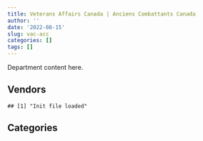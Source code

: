 ```yaml
---
title: Veterans Affairs Canada | Anciens Combattants Canada
author: ''
date: '2022-08-15'
slug: vac-acc
categories: []
tags: []
---
```


<script src="/rmarkdown-libs/htmlwidgets/htmlwidgets.js"></script>
<link href="/rmarkdown-libs/datatables-css/datatables-crosstalk.css" rel="stylesheet" />
<script src="/rmarkdown-libs/datatables-binding/datatables.js"></script>
<script src="/rmarkdown-libs/jquery/jquery-3.6.0.min.js"></script>
<link href="/rmarkdown-libs/dt-core-bootstrap/css/dataTables.bootstrap.min.css" rel="stylesheet" />
<link href="/rmarkdown-libs/dt-core-bootstrap/css/dataTables.bootstrap.extra.css" rel="stylesheet" />
<script src="/rmarkdown-libs/dt-core-bootstrap/js/jquery.dataTables.min.js"></script>
<script src="/rmarkdown-libs/dt-core-bootstrap/js/dataTables.bootstrap.min.js"></script>
<link href="/rmarkdown-libs/crosstalk/css/crosstalk.min.css" rel="stylesheet" />
<script src="/rmarkdown-libs/crosstalk/js/crosstalk.min.js"></script>
<script src="/rmarkdown-libs/htmlwidgets/htmlwidgets.js"></script>
<link href="/rmarkdown-libs/datatables-css/datatables-crosstalk.css" rel="stylesheet" />
<script src="/rmarkdown-libs/datatables-binding/datatables.js"></script>
<script src="/rmarkdown-libs/jquery/jquery-3.6.0.min.js"></script>
<link href="/rmarkdown-libs/dt-core-bootstrap/css/dataTables.bootstrap.min.css" rel="stylesheet" />
<link href="/rmarkdown-libs/dt-core-bootstrap/css/dataTables.bootstrap.extra.css" rel="stylesheet" />
<script src="/rmarkdown-libs/dt-core-bootstrap/js/jquery.dataTables.min.js"></script>
<script src="/rmarkdown-libs/dt-core-bootstrap/js/dataTables.bootstrap.min.js"></script>
<link href="/rmarkdown-libs/crosstalk/css/crosstalk.min.css" rel="stylesheet" />
<script src="/rmarkdown-libs/crosstalk/js/crosstalk.min.js"></script>

Department content here.

## Vendors

    ## [1] "Init file loaded"

<div id="htmlwidget-1" style="width:100%;height:auto;" class="datatables html-widget"></div>
<script type="application/json" data-for="htmlwidget-1">{"x":{"style":"bootstrap","filter":"none","vertical":false,"data":[["<a href=\"/vendors/3d_datacomm/\">3D DATACOMM<\/a>","<a href=\"/vendors/a_hundred_answers/\">A HUNDRED ANSWERS<\/a>","<a href=\"/vendors/acme_future_security_controls/\">ACME FUTURE SECURITY CONTROLS<\/a>","<a href=\"/vendors/advanced_chippewa_technologies/\">ADVANCED CHIPPEWA TECHNOLOGIES<\/a>","<a href=\"/vendors/agilec/\">AGILEC<\/a>","<a href=\"/vendors/alliance_events/\">ALLIANCE EVENTS<\/a>","<a href=\"/vendors/amazon/\">AMAZON<\/a>","<a href=\"/vendors/applied_electonics/\">APPLIED ELECTONICS<\/a>","<a href=\"/vendors/artemp_personnel_services/\">ARTEMP PERSONNEL SERVICES<\/a>","<a href=\"/vendors/atlantic_business_interiors/\">ATLANTIC BUSINESS INTERIORS<\/a>","<a href=\"/vendors/avi_spl_canada/\">AVI SPL CANADA<\/a>","<a href=\"/vendors/bayshore_healthcare/\">BAYSHORE HEALTHCARE<\/a>","<a href=\"/vendors/calian/\">CALIAN<\/a>","<a href=\"/vendors/canada_post/\">CANADA POST<\/a>","<a href=\"/vendors/canadian_corps_of_commissionaires/\">CANADIAN CORPS OF COMMISSIONAIRES<\/a>","<a href=\"/vendors/canadian_veterans_vr_service/\">CANADIAN VETERANS VR SERVICE<\/a>","<a href=\"/vendors/canon/\">CANON<\/a>","<a href=\"/vendors/carahsoft_technology/\">CARAHSOFT TECHNOLOGY<\/a>","<a href=\"/vendors/cbci_telecom/\">CBCI TELECOM<\/a>","<a href=\"/vendors/cdw_canada/\">CDW CANADA<\/a>","<a href=\"/vendors/charron_human_resources/\">CHARRON HUMAN RESOURCES<\/a>","<a href=\"/vendors/cision_canada/\">CISION CANADA<\/a>","<a href=\"/vendors/closereach/\">CLOSEREACH<\/a>","<a href=\"/vendors/cnw_group/\">CNW GROUP<\/a>","<a href=\"/vendors/compucom_canada/\">COMPUCOM CANADA<\/a>","<a href=\"/vendors/contract_community/\">CONTRACT COMMUNITY<\/a>","<a href=\"/vendors/cossette_communications/\">COSSETTE COMMUNICATIONS<\/a>","<a href=\"/vendors/csdc_systems/\">CSDC SYSTEMS<\/a>","<a href=\"/vendors/delco_automation/\">DELCO AUTOMATION<\/a>","<a href=\"/vendors/dell_computer/\">DELL COMPUTER<\/a>","<a href=\"/vendors/deloitte_and_touche/\">DELOITTE AND TOUCHE<\/a>","<a href=\"/vendors/donna_cona/\">DONNA CONA<\/a>","<a href=\"/vendors/ecole_de_langues_abce/\">ECOLE DE LANGUES ABCE<\/a>","<a href=\"/vendors/ekos_research_associates/\">EKOS RESEARCH ASSOCIATES<\/a>","<a href=\"/vendors/environics_research_group/\">ENVIRONICS RESEARCH GROUP<\/a>","<a href=\"/vendors/excel_human_resources/\">EXCEL HUMAN RESOURCES<\/a>","<a href=\"/vendors/fca_canada/\">FCA CANADA<\/a>","<a href=\"/vendors/ford_motor_company/\">FORD MOTOR COMPANY<\/a>","<a href=\"/vendors/freebalance/\">FREEBALANCE<\/a>","<a href=\"/vendors/gartner/\">GARTNER<\/a>","<a href=\"/vendors/gilmore_reproductions/\">GILMORE REPRODUCTIONS<\/a>","<a href=\"/vendors/glasshouse_systems/\">GLASSHOUSE SYSTEMS<\/a>","<a href=\"/vendors/global_knowledge/\">GLOBAL KNOWLEDGE<\/a>","<a href=\"/vendors/global_total_office/\">GLOBAL TOTAL OFFICE<\/a>","<a href=\"/vendors/goss_gilroy/\">GOSS GILROY<\/a>","<a href=\"/vendors/grand_toy/\">GRAND TOY<\/a>","<a href=\"/vendors/haworth/\">HAWORTH<\/a>","<a href=\"/vendors/hypertec/\">HYPERTEC<\/a>","<a href=\"/vendors/ibm_canada/\">IBM CANADA<\/a>","<a href=\"/vendors/imp_group/\">IMP GROUP<\/a>","<a href=\"/vendors/insa/\">INSA<\/a>","<a href=\"/vendors/integra_networks/\">INTEGRA NETWORKS<\/a>","<a href=\"/vendors/iron_mountain/\">IRON MOUNTAIN<\/a>","<a href=\"/vendors/language_research_development_group/\">LANGUAGE RESEARCH DEVELOPMENT GROUP<\/a>","<a href=\"/vendors/logistik_unicorp/\">LOGISTIK UNICORP<\/a>","<a href=\"/vendors/manpower_services_canada/\">MANPOWER SERVICES CANADA<\/a>","<a href=\"/vendors/medavie/\">MEDAVIE<\/a>","<a href=\"/vendors/media_q/\">MEDIA Q<\/a>","<a href=\"/vendors/microsoft_canada/\">MICROSOFT CANADA<\/a>","<a href=\"/vendors/mindwire_systems/\">MINDWIRE SYSTEMS<\/a>","<a href=\"/vendors/mitsubishi_motor_sales/\">MITSUBISHI MOTOR SALES<\/a>","<a href=\"/vendors/mnp/\">MNP<\/a>","<a href=\"/vendors/nisha_techonologies/\">NISHA TECHONOLOGIES<\/a>","<a href=\"/vendors/nova_networks/\">NOVA NETWORKS<\/a>","<a href=\"/vendors/ogilvy_montreal/\">OGILVY MONTREAL<\/a>","<a href=\"/vendors/onx_enterprise_solutions/\">ONX ENTERPRISE SOLUTIONS<\/a>","<a href=\"/vendors/opentext/\">OPENTEXT<\/a>","<a href=\"/vendors/oracle_canada/\">ORACLE CANADA<\/a>","<a href=\"/vendors/orangutech/\">ORANGUTECH<\/a>","<a href=\"/vendors/paladin_group/\">PALADIN GROUP<\/a>","<a href=\"/vendors/printers_plus/\">PRINTERS PLUS<\/a>","<a href=\"/vendors/prosci_canada/\">PROSCI CANADA<\/a>","<a href=\"/vendors/purespirit_solutions/\">PURESPIRIT SOLUTIONS<\/a>","<a href=\"/vendors/qmr/\">QMR<\/a>","<a href=\"/vendors/quintet_consulting/\">QUINTET CONSULTING<\/a>","<a href=\"/vendors/r_e_gilmore_investments/\">R E GILMORE INVESTMENTS<\/a>","<a href=\"/vendors/randstad/\">RANDSTAD<\/a>","<a href=\"/vendors/raymond_chabot_grant_thornton/\">RAYMOND CHABOT GRANT THORNTON<\/a>","<a href=\"/vendors/scalar_decisions/\">SCALAR DECISIONS<\/a>","<a href=\"/vendors/sharp_electronics/\">SHARP ELECTRONICS<\/a>","<a href=\"/vendors/shi_canada/\">SHI CANADA<\/a>","<a href=\"/vendors/sierra_systems_group/\">SIERRA SYSTEMS GROUP<\/a>","<a href=\"/vendors/softchoice/\">SOFTCHOICE<\/a>","<a href=\"/vendors/somos/\">SOMOS<\/a>","<a href=\"/vendors/stiff_sentences/\">STIFF SENTENCES<\/a>","<a href=\"/vendors/systematix_solutions/\">SYSTEMATIX SOLUTIONS<\/a>","<a href=\"/vendors/teknion/\">TEKNION<\/a>","<a href=\"/vendors/telus_canada/\">TELUS CANADA<\/a>","<a href=\"/vendors/the_right_door_consulting/\">THE RIGHT DOOR CONSULTING<\/a>","<a href=\"/vendors/tiree/\">TIREE<\/a>","<a href=\"/vendors/totem_offisource/\">TOTEM OFFISOURCE<\/a>","<a href=\"/vendors/toyota_canada/\">TOYOTA CANADA<\/a>","<a href=\"/vendors/tpg_technology_consultants/\">TPG TECHNOLOGY CONSULTANTS<\/a>","<a href=\"/vendors/trm_technologies/\">TRM TECHNOLOGIES<\/a>","<a href=\"/vendors/tyco_integrated_fire_security/\">TYCO INTEGRATED FIRE SECURITY<\/a>","<a href=\"/vendors/university_of_british_columbia/\">UNIVERSITY OF BRITISH COLUMBIA<\/a>","<a href=\"/vendors/wcg_international_consultants/\">WCG INTERNATIONAL CONSULTANTS<\/a>","<a href=\"/vendors/wolters_kluwer/\">WOLTERS KLUWER<\/a>","<a href=\"/vendors/workdynamics_technologies/\">WORKDYNAMICS TECHNOLOGIES<\/a>","<a href=\"/vendors/workplace_health_and_cost_solutions/\">WORKPLACE HEALTH AND COST SOLUTIONS<\/a>","<a href=\"/vendors/xerox/\">XEROX<\/a>","<a href=\"/vendors/zernam_enterprise/\">ZERNAM ENTERPRISE<\/a>"],[null,null,null,null,"$   949,498.42","$   226,288.15",null,"$    11,023.55","$     6,446.38",null,null,"$   163,364.64","$ 3,874,056.19","$     3,062.47","$ 1,165,599.44","$ 8,995,962.19",null,"$    36,299.45",null,null,null,null,null,"$    27,644.10",null,"$   224,950.09","$ 1,894,494.62",null,"$    20,781.82",null,null,null,null,"$    26,198.79",null,"$    42,310.34",null,null,"$   305,855.42",null,"$    39,911.60",null,null,null,null,null,null,null,null,"$    19,126.76",null,null,"$   772,664.19",null,null,"$     5,552.82","$20,951,945.80",null,null,"$    39,184.17",null,null,"$   503,220.61",null,null,null,"$    15,452.33","$   153,873.03",null,"$    11,458.47",null,null,null,"$    97,841.66","$     8,614.11","$   884,807.11","$    13,763.40","$    24,521.00",null,"$    16,356.44",null,null,null,"$ 3,634,763.45","$   385,073.18","$   137,554.75","$   111,537.64",null,"$    90,173.99","$   232,967.55","$    44,349.65",null,"$10,522,695.81","$    66,282.87",null,null,"$18,727,698.09",null,"$     5,277.80","$   216,685.17","$    17,254.41",null],[null,"$    43,245.28",null,"$   306,767.23","$ 2,864,189.46",null,null,null,null,"$    59,841.71","$    13,544.79",null,"$ 7,684,948.42","$     9,357.53","$   947,536.21","$ 6,136,971.47",null,"$   662,464.87","$   528,784.28","$   194,117.27","$    11,063.70","$     4,404.63","$    24,874.00","$    45,200.00","$   996,194.40","$    22,891.73","$ 3,029,637.20","$    50,890.99","$    45,372.25","$   577,242.86",null,null,"$    21,500.26","$    61,140.06","$    98,379.51",null,null,null,"$   219,326.58","$    63,673.77","$   566,650.48",null,"$    46,770.50",null,"$    74,074.11",null,null,null,"$   242,959.53","$   349,063.39",null,"$   199,189.20","$ 2,972,499.19","$     5,472.93","$    13,293.92",null,"$20,951,945.80","$    28,250.00","$    31,025.83","$    10,815.54","$    45,736.08","$    71,568.16","$   752,281.23",null,"$       556.45","$    28,250.00","$    13,008.71","$   454,316.27",null,null,null,"$    45,063.23",null,"$    22,636.84","$    74,736.95","$ 1,324,766.52",null,"$   725,570.54","$    25,000.00",null,"$    13,192.19","$    36,225.00","$    32,826.69","$ 5,182,343.14","$ 3,813,936.59",null,"$   448,369.67","$    31,977.16",null,null,"$   152,116.80",null,"$10,522,695.81","$    96,087.93",null,null,"$43,838,950.46","$    63,969.50","$    32,650.80","$   108,639.41","$    22,409.50",null],["$    25,875.00","$   131,055.09","$   113,390.53","$   646,286.63","$ 2,872,036.55",null,null,"$    17,468.59",null,"$   196,424.40","$    80,221.40",null,"$ 7,739,640.58","$     3,173.81","$ 1,219,626.07",null,"$    54,292.79",null,"$   227,486.11","$   101,027.01","$    33,744.30","$    52,003.11","$    24,874.00","$    51,076.00",null,null,"$ 5,060,836.35","$    49,459.36",null,"$   564,168.15","$    84,750.00",null,"$     3,241.24","$    94,213.88","$   122,472.45","$    47,876.29",null,"$    75,583.44","$   300,236.39","$   353,663.78","$   592,196.93",null,null,null,"$   182,365.46",null,"$    19,051.00","$   349,369.37","$   713,477.04","$   350,019.73",null,null,"$   774,781.08","$    73,704.58",null,null,"$21,009,348.40","$    22,600.00","$   236,615.85",null,null,"$ 1,238,950.47","$   336,058.30",null,"$    33,943.55",null,"$     6,679.85","$ 1,221,610.48","$     3,187.89",null,null,"$   315,980.27",null,"$    99,615.00",null,"$   774,159.34",null,"$   870,140.81","$     8,336.18",null,"$    25,354.90",null,"$    47,587.69","$ 4,882,880.76","$ 3,824,385.73",null,"$   519,016.12",null,null,null,"$    14,597.49","$    39,858.01","$19,435,629.41",null,"$    16,264.50",null,"$61,726,288.95",null,"$    65,301.60",null,"$    25,774.57","$    53,755.00"],[null,null,"$    65,708.93","$ 1,007,408.64","$ 2,864,189.46",null,"$    16,100.00",null,null,"$    13,039.07",null,null,"$ 7,684,948.42","$    12,767.08","$   944,096.22",null,null,null,null,"$   220,469.34",null,"$    47,456.39","$    25,764.00","$    45,200.00",null,null,"$ 4,836,400.00","$    16,366.55",null,"$ 1,339,469.64",null,"$    41,441.40",null,"$    36,132.15","$    94,567.32",null,"$    32,766.95",null,"$   270,826.00","$   608,453.04","$   614,487.41","$    20,223.18","$   148,837.31","$    24,978.17","$   202,282.71","$    33,342.50",null,"$   549,344.88","$   961,002.83","$   329,936.63","$    10,412.26","$    36,836.37","$   453,014.07","$    58,534.42",null,null,"$20,951,945.80","$    22,600.00","$ 7,154,206.52","$    23,000.12",null,"$ 1,235,565.36","$   212,650.60","$    19,558.05",null,null,"$     4,127.38","$   404,348.96","$    96,965.04",null,"$    44,878.75",null,"$   116,603.45","$    74,586.20","$    19,577.28","$   772,044.15",null,"$   892,775.88","$     5,948.82",null,"$    41,804.85","$    20,975.63",null,"$ 4,869,539.55",null,null,"$    63,790.08",null,null,null,"$    28,047.05","$    35,458.27","$19,809,160.69","$    32,343.75",null,"$    16,065.57","$61,557,637.89",null,"$     6,284.56",null,"$    25,704.14",null]],"container":"<table class=\"table table-striped table-hover row-border order-column display\">\n  <thead>\n    <tr>\n      <th>Vendor<\/th>\n      <th>2017-2018<\/th>\n      <th>2018-2019<\/th>\n      <th>2019-2020<\/th>\n      <th>2020-2021<\/th>\n    <\/tr>\n  <\/thead>\n<\/table>","options":{"order":[[4,"desc"]],"pageLength":10,"autoWidth":true,"columnDefs":[],"orderClasses":false}},"evals":[],"jsHooks":[]}</script>

## Categories

<div id="htmlwidget-2" style="width:100%;height:auto;" class="datatables html-widget"></div>
<script type="application/json" data-for="htmlwidget-2">{"x":{"style":"bootstrap","filter":"none","vertical":false,"data":[["<a href=\"/categories/1_facilities_and_construction/\">1_facilities_and_construction<\/a>","<a href=\"/categories/10_office_management/\">10_office_management<\/a>","<a href=\"/categories/2_professional_services/\">2_professional_services<\/a>","<a href=\"/categories/3_information_technology/\">3_information_technology<\/a>","<a href=\"/categories/4_medical/\">4_medical<\/a>","<a href=\"/categories/5_transportation_and_logistics/\">5_transportation_and_logistics<\/a>","<a href=\"/categories/6_industrial_products_and_services/\">6_industrial_products_and_services<\/a>","<a href=\"/categories/8_security_and_protection/\">8_security_and_protection<\/a>","<a href=\"/categories/9_human_capital/\">9_human_capital<\/a>"],["$   306,489.49","$   552,961.15","$33,010,013.23","$13,112,157.00","$36,520,691.22",null,"$   542,332.81","$ 1,409,911.48","$   170,680.61"],["$ 1,015,690.95","$ 1,959,273.98","$46,662,442.37","$18,638,226.97","$58,695,301.03","$    45,736.08","$   825,568.06","$ 1,169,959.78","$   200,850.33"],["$   791,857.10","$ 3,095,666.54","$46,267,603.90","$27,523,175.10","$69,543,329.99","$   115,441.45","$   793,538.44","$ 1,712,042.52","$   945,771.56"],["$ 1,805,196.82","$ 1,993,134.33","$44,349,379.09","$30,507,957.25","$69,360,050.98","$    68,225.22","$   664,458.88","$ 1,354,360.89","$   638,579.23"]],"container":"<table class=\"table table-striped table-hover row-border order-column display\">\n  <thead>\n    <tr>\n      <th>Category<\/th>\n      <th>2017-2018<\/th>\n      <th>2018-2019<\/th>\n      <th>2019-2020<\/th>\n      <th>2020-2021<\/th>\n    <\/tr>\n  <\/thead>\n<\/table>","options":{"order":[[4,"desc"]],"pageLength":20,"autoWidth":true,"columnDefs":[],"orderClasses":false,"lengthMenu":[10,20,25,50,100]}},"evals":[],"jsHooks":[]}</script>
